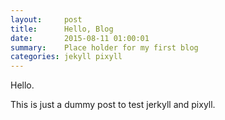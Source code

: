 ```yaml
---
layout:     post
title:      Hello, Blog
date:       2015-08-11 01:00:01
summary:    Place holder for my first blog
categories: jekyll pixyll
---
```


Hello.

This is just a dummy post to test jerkyll and pixyll.
